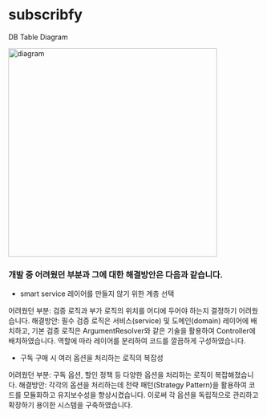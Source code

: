 # subscribfy

DB Table Diagram

<img width="416" alt="diagram" src="https://github.com/youseonghyeon/subscribfy/assets/78669797/a99a68ae-45ee-4b08-88dd-c417d4e23119">

### 개발 중 어려웠던 부분과 그에 대한 해결방안은 다음과 같습니다.


- smart service 레이어를 만들지 않기 위한 계층 선택

어려웠던 부분: 검증 로직과 부가 로직의 위치를 어디에 두어야 하는지 결정하기 어려웠습니다.
해결방안: 필수 검증 로직은 서비스(service) 및 도메인(domain) 레이어에 배치하고, 기본 검증 로직은 
ArgumentResolver와 같은 기술을 활용하여 Controller에 배치하였습니다. 
역할에 따라 레이어를 분리하여 코드를 깔끔하게 구성하였습니다.


- 구독 구매 시 여러 옵션을 처리하는 로직의 복잡성

어려웠던 부분: 구독 옵션, 할인 정책 등 다양한 옵션을 처리하는 로직이 복잡해졌습니다.
해결방안: 각각의 옵션을 처리하는데 전략 패턴(Strategy Pattern)을 활용하여 코드를 모듈화하고 
유지보수성을 향상시켰습니다. 이로써 각 옵션을 독립적으로 관리하고 확장하기 용이한 시스템을 구축하였습니다.
